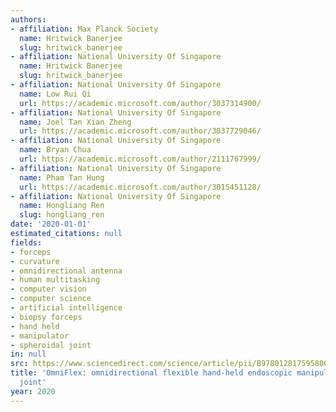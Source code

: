 ```yaml
---
authors:
- affiliation: Max Planck Society
  name: Hritwick Banerjee
  slug: hritwick_banerjee
- affiliation: National University Of Singapore
  name: Hritwick Banerjee
  slug: hritwick_banerjee
- affiliation: National University Of Singapore
  name: Low Rui Qi
  url: https://academic.microsoft.com/author/3037314900/
- affiliation: National University Of Singapore
  name: Joel Tan Xian Zheng
  url: https://academic.microsoft.com/author/3037729046/
- affiliation: National University Of Singapore
  name: Bryan Chua
  url: https://academic.microsoft.com/author/2111767999/
- affiliation: National University Of Singapore
  name: Pham Tan Hung
  url: https://academic.microsoft.com/author/3015451128/
- affiliation: National University Of Singapore
  name: Hongliang Ren
  slug: hongliang_ren
date: '2020-01-01'
estimated_citations: null
fields:
- forceps
- curvature
- omnidirectional antenna
- human multitasking
- computer vision
- computer science
- artificial intelligence
- biopsy forceps
- hand held
- manipulator
- spheroidal joint
in: null
src: https://www.sciencedirect.com/science/article/pii/B9780128175958000225
title: 'OmniFlex: omnidirectional flexible hand-held endoscopic manipulator with spheroidal
  joint'
year: 2020
---
```

